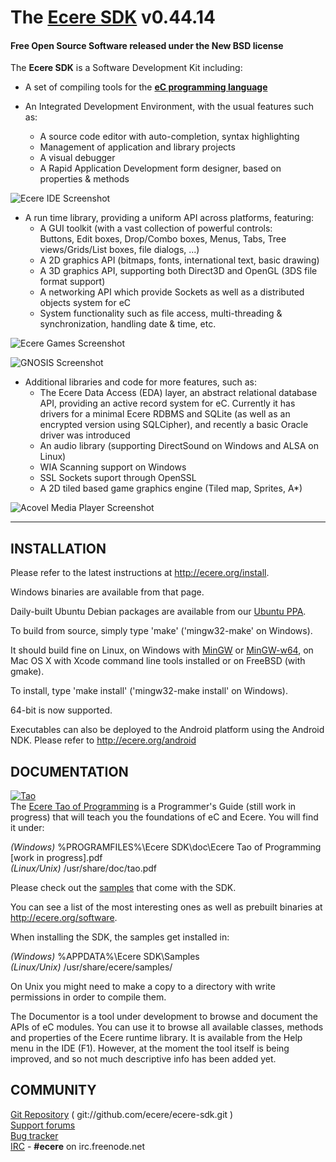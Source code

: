 # The [Ecere SDK](http://ecere.org) v0.44.14
#### Free Open Source Software released under the New BSD license

The **Ecere SDK** is a Software Development Kit including:

   * A set of compiling tools for the **[eC programming language](http://ec-lang.org)**

   * An Integrated Development Environment, with the usual features such as:
      - A source code editor with auto-completion, syntax highlighting
      - Management of application and library projects
      - A visual debugger
      - A Rapid Application Development form designer, based on
        properties & methods 

![Ecere IDE Screenshot](http://ecere.com/wiki/images/0/01/IdeShotSept2011.png)

   * A run time library, providing a uniform API across platforms, featuring:
      - A GUI toolkit (with a vast collection of powerful controls:  
        Buttons, Edit boxes, Drop/Combo boxes, Menus, Tabs,
        Tree views/Grids/List boxes, file dialogs, ...)
      - A 2D graphics API (bitmaps, fonts, international text, basic drawing)
      - A 3D graphics API, supporting both Direct3D and OpenGL
        (3DS file format support)
      - A networking API which provide Sockets as well as a
        distributed objects system for eC
      - System functionality such as file access, multi-threading &
        synchronization, handling date & time, etc.

![Ecere Games Screenshot](http://ecere.com/shots/games.jpg)

![GNOSIS Screenshot](http://ecere.com/wiki/images/7/76/NorthWest.jpg)

   * Additional libraries and code for more features, such as:
      - The Ecere Data Access (EDA) layer, an abstract relational database
        API, providing an active record system for eC. Currently it has
        drivers for a minimal Ecere RDBMS and SQLite (as well as an encrypted
        version using SQLCipher), and recently a basic Oracle driver was
        introduced
      - An audio library (supporting DirectSound on Windows and ALSA on Linux)
      - WIA Scanning support on Windows
      - SSL Sockets suport through OpenSSL
      - A 2D tiled based game graphics engine (Tiled map, Sprites, A*)

![Acovel Media Player Screenshot](http://ecere.com/wiki/images/7/72/Acovel3.png)

-----------------------------------------------------------------------------

## INSTALLATION

Please refer to the latest instructions at http://ecere.org/install.

Windows binaries are available from that page.

Daily-built Ubuntu Debian packages are available from our [Ubuntu PPA](https://code.launchpad.net/~ecere-team/+archive/ppa).

To build from source, simply type 'make' ('mingw32-make' on Windows).

It should build fine on Linux, on Windows with [MinGW](http://mingw.org/) or [MinGW-w64](http://mingw-w64.org/),
on Mac OS X with Xcode command line tools installed or on FreeBSD (with gmake).

To install, type 'make install' ('mingw32-make install' on Windows).

64-bit is now supported.

Executables can also be deployed to the Android platform using the Android NDK. Please refer to http://ecere.org/android


## DOCUMENTATION
[![Tao](http://ecere.com/images/tao.png)](http://ecere.org/tao.pdf)  
The [Ecere Tao of Programming](http://ecere.org/tao.pdf) is a Programmer's Guide (still work in progress)
that will teach you the foundations of eC and Ecere. You will find it under:  

   *(Windows)*    %PROGRAMFILES%\Ecere SDK\doc\Ecere Tao of Programming [work in progress].pdf  
   *(Linux/Unix)* /usr/share/doc/tao.pdf

Please check out the [samples](http://github.com/ecere/ecere-sdk/tree/master/samples) that come with the SDK.

You can see a list of the most interesting ones as well as prebuilt binaries at http://ecere.org/software.

When installing the SDK, the samples get installed in:

   *(Windows)*      %APPDATA%\Ecere SDK\Samples  
   *(Linux/Unix)*   /usr/share/ecere/samples/

On Unix you might need to make a copy to a directory with write permissions in order to compile them.

The Documentor is a tool under development to browse and document the APIs of
eC modules. You can use it to browse all available classes, methods and properties
of the Ecere runtime library. It is available from the Help menu in the IDE (F1).
However, at the moment the tool itself is being improved, and so not much 
descriptive info has been added yet.

## COMMUNITY

[Git Repository](http://github.com/ecere/ecere-sdk/) ( git://github.com/ecere/ecere-sdk.git )  
[Support forums](http://ecere.org/forums)  
[Bug tracker](http://ecere.org/mantis)  
[IRC](http://webchat.freenode.net/?channels=ecere) - **#ecere** on irc.freenode.net  
